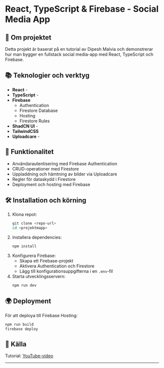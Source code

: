 # React, TypeScript & Firebase - Social Media App

## 📌 Om projektet

Detta projekt är baserat på en tutorial av Dipesh Malvia och demonstrerar hur man bygger en fullstack social media-app med React, TypeScript och Firebase.

## 📚 Teknologier och verktyg

- **React** - 
- **TypeScript** - 
- **Firebase**
  - Authentication
  - Firestore Database
  - Hosting
  - Firestore Rules
- **ShadCN UI** - 
- **TailwindCSS** 
- **Uploadcare** - 

## 🚀 Funktionalitet

- Användarautentisering med Firebase Authentication
- CRUD-operationer med Firestore
- Uppladdning och hämtning av bilder via Uploadcare
- Regler för dataskydd i Firestore
- Deployment och hosting med Firebase

## 🛠 Installation och körning

1. Klona repot:
   ```bash
   git clone <repo-url>
   cd <projektmapp>
   ```
2. Installera dependencies:
   ```bash
   npm install
   ```
3. Konfigurera Firebase:
   - Skapa ett Firebase-projekt
   - Aktivera Authentication och Firestore
   - Lägg till konfigurationsuppgifterna i en `.env`-fil
4. Starta utvecklingsservern:
   ```bash
   npm run dev
   ```

## 🌍 Deployment

För att deploya till Firebase Hosting:

```bash
npm run build
firebase deploy
```

## 📜 Källa

Tutorial: [YouTube-video](https://www.youtube.com/watch?v=<tutorial-video-url>)

---

